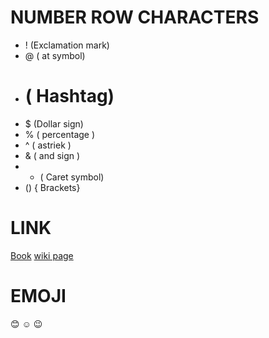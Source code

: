 # NUMBER ROW CHARACTERS
 - ! (Exclamation mark)
 - @ ( at symbol)
 - # ( Hashtag)
 - $ (Dollar sign)
 - % ( percentage )
 - ^ ( astriek )
 - & ( and sign ) 
 - * ( Caret symbol)
 - () { Brackets}
 # LINK
  [Book](https://gretchenrubin.com/books/the-happiness-project/)
  [wiki page](https://en.wikipedia.org/wiki/The_Creator)
 
 # EMOJI
  :blush:   :relaxed:    :wink:
